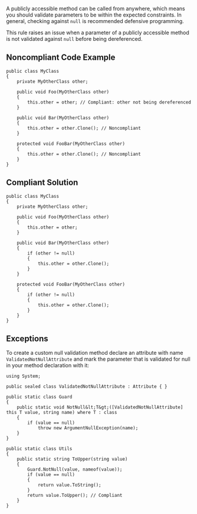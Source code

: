 
A publicly accessible method can be called from anywhere, which means you should validate parameters to be within the expected constraints. In general, checking against `null` is recommended defensive programming.

This rule raises an issue when a parameter of a publicly accessible method is not validated against `null` before being dereferenced.

## Noncompliant Code Example


    public class MyClass
    {
        private MyOtherClass other;
    
        public void Foo(MyOtherClass other)
        {
            this.other = other; // Compliant: other not being dereferenced
        }
    
        public void Bar(MyOtherClass other)
        {
            this.other = other.Clone(); // Noncompliant
        }
    
        protected void FooBar(MyOtherClass other)
        {
            this.other = other.Clone(); // Noncompliant
        }
    }


## Compliant Solution


    public class MyClass
    {
        private MyOtherClass other;
    
        public void Foo(MyOtherClass other)
        {
            this.other = other;
        }
    
        public void Bar(MyOtherClass other)
        {
            if (other != null)
            {
                this.other = other.Clone();
            }
        }
    
        protected void FooBar(MyOtherClass other)
        {
            if (other != null)
            {
                this.other = other.Clone();
            }
        }
    }


## Exceptions

To create a custom null validation method declare an attribute with name `ValidatedNotNullAttribute` and mark the parameter that is validated for null in your method declaration with it:


    using System;
    
    public sealed class ValidatedNotNullAttribute : Attribute { }
    
    public static class Guard
    {
        public static void NotNull&lt;T&gt;([ValidatedNotNullAttribute] this T value, string name) where T : class
        {
            if (value == null)
                throw new ArgumentNullException(name);
        }
    }
    
    public static class Utils
    {
        public static string ToUpper(string value)
        {
            Guard.NotNull(value, nameof(value));
            if (value == null)
            {
                return value.ToString();
            }
            return value.ToUpper(); // Compliant
        }
    }

